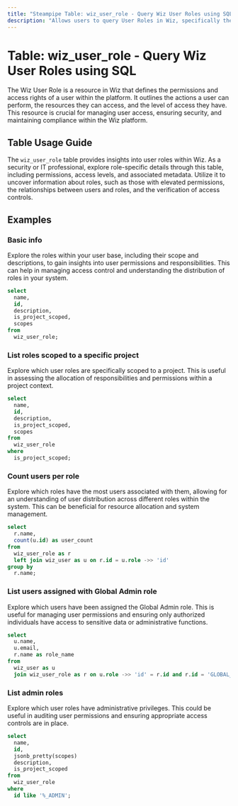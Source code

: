 ```yaml
---
title: "Steampipe Table: wiz_user_role - Query Wiz User Roles using SQL"
description: "Allows users to query User Roles in Wiz, specifically the permissions and characteristics of each role, providing insights into user access controls and potential security risks."
---
```


# Table: wiz_user_role - Query Wiz User Roles using SQL

The Wiz User Role is a resource in Wiz that defines the permissions and access rights of a user within the platform. It outlines the actions a user can perform, the resources they can access, and the level of access they have. This resource is crucial for managing user access, ensuring security, and maintaining compliance within the Wiz platform.

## Table Usage Guide

The `wiz_user_role` table provides insights into user roles within Wiz. As a security or IT professional, explore role-specific details through this table, including permissions, access levels, and associated metadata. Utilize it to uncover information about roles, such as those with elevated permissions, the relationships between users and roles, and the verification of access controls.

## Examples

### Basic info
Explore the roles within your user base, including their scope and descriptions, to gain insights into user permissions and responsibilities. This can help in managing access control and understanding the distribution of roles in your system.

```sql
select
  name,
  id,
  description,
  is_project_scoped,
  scopes
from
  wiz_user_role;
```

### List roles scoped to a specific project
Explore which user roles are specifically scoped to a project. This is useful in assessing the allocation of responsibilities and permissions within a project context.

```sql
select
  name,
  id,
  description,
  is_project_scoped,
  scopes
from
  wiz_user_role
where
  is_project_scoped;
```

### Count users per role
Explore which roles have the most users associated with them, allowing for an understanding of user distribution across different roles within the system. This can be beneficial for resource allocation and system management.

```sql
select
  r.name,
  count(u.id) as user_count
from
  wiz_user_role as r
  left join wiz_user as u on r.id = u.role ->> 'id'
group by
  r.name;
```

### List users assigned with Global Admin role
Explore which users have been assigned the Global Admin role. This is useful for managing user permissions and ensuring only authorized individuals have access to sensitive data or administrative functions.

```sql
select
  u.name,
  u.email,
  r.name as role_name
from
  wiz_user as u
  join wiz_user_role as r on u.role ->> 'id' = r.id and r.id = 'GLOBAL_ADMIN';
```

### List admin roles
Explore which user roles have administrative privileges. This could be useful in auditing user permissions and ensuring appropriate access controls are in place.

```sql
select
  name,
  id,
  jsonb_pretty(scopes)
  description,
  is_project_scoped
from
  wiz_user_role
where
  id like '%_ADMIN';
```